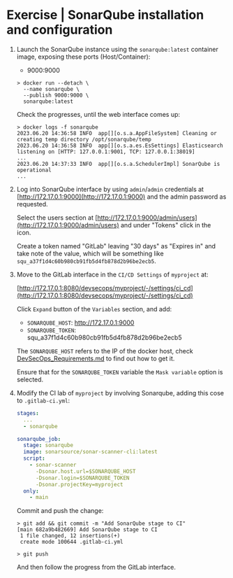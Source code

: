 # Exercise | SonarQube installation and configuration

1. Launch the SonarQube instance using the `sonarqube:latest` container image,
   exposing these ports (Host/Container):
   - 9000:9000

   ```console
   > docker run --detach \
     --name sonarqube \
     --publish 9000:9000 \
     sonarqube:latest
   ```

   Check the progresses, until the web interface comes up:

   ```console
   > docker logs -f sonarqube
   2023.06.20 14:36:58 INFO  app[][o.s.a.AppFileSystem] Cleaning or creating temp directory /opt/sonarqube/temp
   2023.06.20 14:36:58 INFO  app[][o.s.a.es.EsSettings] Elasticsearch listening on [HTTP: 127.0.0.1:9001, TCP: 127.0.0.1:38019]
   ...
   2023.06.20 14:37:33 INFO  app[][o.s.a.SchedulerImpl] SonarQube is operational
   ...
   ```

2. Log into SonarQube interface by using `admin`/`admin` credentials at [http://172.17.0.1:9000](http://172.17.0.1:9000)
   and the admin password as requested.

   Select the users section at [http://172.17.0.1:9000/admin/users](http://172.17.0.1:9000/admin/users)
   and under "Tokens" click in the icon.

   Create a token named "GitLab" leaving "30 days" as "Expires in" and take note
   of the value, which will be something like `squ_a37f1d4c60b980cb91fb5d4fb878d2b96be2ecb5`.

3. Move to the GitLab interface in the `CI/CD Settings` of `myproject` at:

   [http://172.17.0.1:8080/devsecops/myproject/-/settings/ci_cd](http://172.17.0.1:8080/devsecops/myproject/-/settings/ci_cd)

   Click `Expand` button of the `Variables` section, and add:

   - `SONARQUBE_HOST`: http://172.17.0.1:9000
   - `SONARQUBE_TOKEN`: squ_a37f1d4c60b980cb91fb5d4fb878d2b96be2ecb5

   The `SONARQUBE_HOST` refers to the IP of the docker host, check
   [DevSecOps_Requirements.md](DevSecOps_Requirements.md) to find out how to get it.

   Ensure that for the `SONARQUBE_TOKEN` variable the `Mask variable` option is
   selected.

4. Modify the CI lab of `myproject` by involving Sonarqube, adding this cose to
   `.gitlab-ci.yml`:

   ```yaml
   stages:
     ...
     - sonarqube
   
   sonarqube_job:
     stage: sonarqube
     image: sonarsource/sonar-scanner-cli:latest
     script:
       - sonar-scanner
         -Dsonar.host.url=$SONARQUBE_HOST
         -Dsonar.login=$SONARQUBE_TOKEN
         -Dsonar.projectKey=myproject
     only:
       - main
   ```

   Commit and push the change:

   ```console
   > git add && git commit -m "Add SonarQube stage to CI"
   [main 682a9b482669] Add SonarQube stage to CI
    1 file changed, 12 insertions(+)
    create mode 100644 .gitlab-ci.yml

   > git push
   ```

   And then follow the progress from the GitLab interface.

